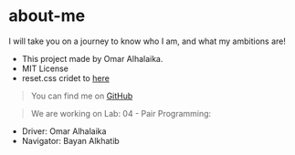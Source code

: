 # about-me
I will take you on a journey to know who I am, and what my ambitions are! 

* This project made by Omar Alhalaika.
* MIT License
* reset.css cridet to [here](http://meyerweb.com/eric/tools/css/reset/ )

>You can find me on [GitHub](https://github.com/Omar-Alhalaika)

> We are working on Lab: 04 - Pair Programming:

* Driver: Omar Alhalaika
* Navigator: Bayan Alkhatib

   

